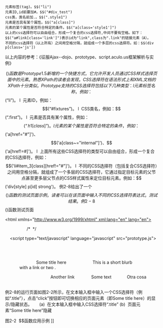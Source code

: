 
    元素标签(tag)。$$("li")
    元素ID,id前要加#。$$("#div_test")
    css类，类名前加.。$$(".style1")
    元素是否具有某个属性。$$("a[class]")
    元素的某个属性是否符合特定的条件。$$("a[class='style1']")
    以上的css选择符可以自由组合，形成一个复合的css选择符,中间不要有空格。如下：$$("a#link[class='link']")表示id为"link",class为".link"的链接元素（A）。
    不同的css选择符（以上所有）之间用空格分隔，就组成一个多层的css选择符。如：$$(div p[class='js']) 

以上内容的参考：《征服Ajax--dojo、prototype、script.aculo.us框架解析与实例》


$$()函数是Prototype 1.5新增的一个快捷方式，它允许开发人员通过CSS样式选择页面中的元素。熟悉XPath的读者会发现，CSS选择符在语法形式上和XML文档的XPath十分类似，Prototype支持的CSS选择符包括以下几种类型：
l  元素标签名称，例如：$$(“li”)。
l  元素ID，例如：$$(“#fixtures”)。
l  CSS类名，例如：$$(“.first”)。
l  元素是否具有某个属性，例如：$$(“h1[class]”)。
l  元素的某个属性是否符合特定的条件，例如：$$('a[href="#"]')、$$('a[class~="internal"]')、$$('a[href!=#]')。
l  上面所有这些CSS选择符的类型可以自由组合，形成一个复合的CSS选择符，例如：$$('li#item_3[class][href!="#"]')。
l  不同的CSS选择符（包括复合CSS选择符）之间用空格分隔，就组成了一个多层的CSS选择符，它通过指定目标元素的父节点甚至更多层父节点的CSS样式属性来定位目标元素。例如：$$('div[style] p[id] strong')。
例2-8给出了一个$$()函数的测试页面示例，读者可以在该页面中输入不同的CSS选择符表达式，测试结果。
例2-8  $$()函数测试页面
<!DOCTYPE html PUBLIC "-//W3C//DTD XHTML 1.0 Transitional//EN" "http://www.w3.org/TR/xhtml1/DTD/xhtml1-transitional.dtd">
<html xmlns="http://www.w3.org/1999/xhtml" xml:lang="en" lang="en">
<head>
    <title>chapter 3</title>
    <style type="text/css" media="screen">
        /* <![CDATA[ */#testcss1
        {
            font-size: 11px;
            color: #f00;
        }
        #testcss2
        {
            font-size: 12px;
            color: #0f0;
            display: none;
        }
        /* ]]> */</style>

    <script type="text/javascript" language="javascript" src="prototype.js"></script>

    <script>

        function test() {

            // 根据输入的CSS选择符，切换相应元素的显示

            $$($F('csspath')).each(

                function(item) {

                    Element.toggle(item);

                }

            );

        }

    </script>

</head>
<body>
    <form>
    <div id="fixtures">
        <h1 class="title">
            Some title <span>here</span></h1>
        <p id="p" class="first summary">
            <strong id="strong">This</strong> is a short blurb
            <!-- 该页面元素具备 first和internal两种CSS样式-->
            <a id="link_1" class="first internal" href="#">with a link</a> or <a id="link_2"
                class="internal highlight" href="#"><em id="em">two</em> </a>.
        </p>
        <ul id="list">
            <li id="item_1" class="first"><a id="link_3" href="#" class="external"><span id="span">
                Another link</span> </a></li>
            <li id="item_2">Some text</li>
            <li id="item_3" xml:lang="es-us" class="">Otra cosa</li>
        </ul>
    </div>
    <input type="text" value="" id="csspath" />
    <input type="button" value="click" onclick="test()" />
    </form>
</body>
</html>

例2-8的运行页面如图2-2所示，在文本输入框中输入一个CSS选择符（例如“.title”），点击“click”按钮即可切换相应的页面元素（即Some title here）的显示/隐藏状态。
    
 (a)  在文本输入框中输入CSS选择符“.title” (b)  页面元素“Some title here”隐藏

图2-2  $$函数应用示例
]]